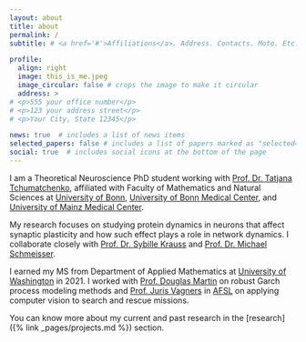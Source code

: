 ```yaml
---
layout: about
title: about
permalink: /
subtitle: # <a href='#'>Affiliations</a>. Address. Contacts. Moto. Etc.

profile:
  align: right
  image: this_is_me.jpeg
  image_circular: false # crops the image to make it circular
  address: >
# <p>555 your office number</p>
# <p>123 your address street</p>
# <p>Your City, State 12345</p>

news: true  # includes a list of news items
selected_papers: false # includes a list of papers marked as "selected={true}"
social: true  # includes social icons at the bottom of the page
---
```


I am a Theoretical Neuroscience PhD student working with [Prof. Dr. Tatjana Tchumatchenko](http://tchumatchenko.de/), affiliated with Faculty of Mathematics and Natural Sciences at [University of Bonn](https://www.uni-bonn.de/en), [University of Bonn Medical Center](https://www.ukbonn.de/forschung/), and [University of Mainz Medical Center](https://www.unimedizin-mainz.de/forschung/uebersicht.html).

My research focuses on studying protein dynamics in neurons that affect synaptic plasticity and how such effect plays a role in network dynamics. I collaborate closely with [Prof. Dr. Sybille Krauss](https://biologie-uni-siegen.de/?mitarbeiter=prof-dr-sybille-krauss) and [Prof. Dr. Michael Schmeisser](https://www.unimedizin-mainz.de/anatomie/schmeisser-lab.html?L=1).

I earned my MS from Department of Applied Mathematics at [University of Washington](https://amath.washington.edu) in 2021. I worked with [Prof. Douglas Martin](https://stat.uw.edu/about-us/people/doug-martin) on robust Garch process modeling methods and [Prof. Juris Vagners](https://www.aa.washington.edu/people/faculty/vagners) in [AFSL](https://sites.uw.edu/afsl/) on applying computer vision to search and rescue missions.

You can know more about my current and past research in the [research]({% link _pages/projects.md %}) section.